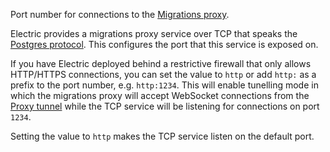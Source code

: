 Port number for connections to the [Migrations proxy](../usage/data-modelling/migrations#migrations-proxy).

Electric provides a migrations proxy service over TCP that speaks the [Postgres protocol](https://www.postgresql.org/docs/current/protocol.html). This configures the port that this service is exposed on.

If you have Electric deployed behind a restrictive firewall that only allows HTTP/HTTPS connections, you can set the value to `http` or add `http:` as a prefix to the port number, e.g. `http:1234`. This will enable tunelling mode in which the migrations proxy will accept WebSocket connections from the [Proxy tunnel](./cli#proxy-tunnel) while the TCP service will be listening for connections on port `1234`.

Setting the value to `http` makes the TCP service listen on the default port.
